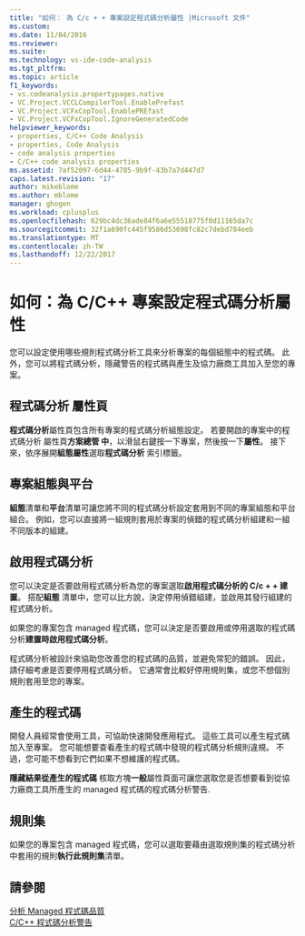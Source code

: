 ```yaml
---
title: "如何： 為 C/c + + 專案設定程式碼分析屬性 |Microsoft 文件"
ms.custom: 
ms.date: 11/04/2016
ms.reviewer: 
ms.suite: 
ms.technology: vs-ide-code-analysis
ms.tgt_pltfrm: 
ms.topic: article
f1_keywords:
- vs.codeanalysis.propertypages.native
- VC.Project.VCCLCompilerTool.EnablePrefast
- VC.Project.VCFxCopTool.EnablePREfast
- VC.Project.VCFxCopTool.IgnoreGeneratedCode
helpviewer_keywords:
- properties, C/C++ Code Analysis
- properties, Code Analysis
- code analysis properties
- C/C++ code analysis properties
ms.assetid: 7af52097-6d44-4785-9b9f-43b7a7d447d7
caps.latest.revision: "17"
author: mikeblome
ms.author: mblome
manager: ghogen
ms.workload: cplusplus
ms.openlocfilehash: 629bc4dc36ade84f6a6e55518775f0d11165da7c
ms.sourcegitcommit: 32f1a690fc445f9586d53698fc82c7debd784eeb
ms.translationtype: MT
ms.contentlocale: zh-TW
ms.lasthandoff: 12/22/2017
---
```

# <a name="how-to-set-code-analysis-properties-for-cc-projects"></a>如何：為 C/C++ 專案設定程式碼分析屬性
您可以設定使用哪些規則程式碼分析工具來分析專案的每個組態中的程式碼。 此外，您可以將程式碼分析，隱藏警告的程式碼與產生及協力廠商工具加入至您的專案。  
  
## <a name="code-analysis-property-page"></a>程式碼分析 屬性頁  
 **程式碼分析**屬性頁包含所有專案的程式碼分析組態設定。 若要開啟的專案中的程式碼分析 屬性頁**方案總管 中**，以滑鼠右鍵按一下專案，然後按一下**屬性**。 接下來，依序展開**組態屬性**選取**程式碼分析** 索引標籤。  
  
## <a name="project-configuration-and-platform"></a>專案組態與平台  
 **組態**清單和**平台**清單可讓您將不同的程式碼分析設定套用到不同的專案組態和平台組合。 例如，您可以直接將一組規則套用於專案的偵錯的程式碼分析組建和一組不同版本的組建。  
  
## <a name="enabling-code-analysis"></a>啟用程式碼分析  
 您可以決定是否要啟用程式碼分析為您的專案選取**啟用程式碼分析的 C/c + + 建置**。 搭配**組態** 清單中，您可以比方說，決定停用偵錯組建，並啟用其發行組建的程式碼分析。  
  
 如果您的專案包含 managed 程式碼，您可以決定是否要啟用或停用選取的程式碼分析**建置時啟用程式碼分析**。  
  
 程式碼分析被設計來協助您改善您的程式碼的品質，並避免常犯的錯誤。 因此，請仔細考慮是否要停用程式碼分析。 它通常會比較好停用規則集，或您不想個別規則套用至您的專案。  
  
## <a name="generated-code"></a>產生的程式碼  
 開發人員經常會使用工具，可協助快速開發應用程式。 這些工具可以產生程式碼加入至專案。 您可能想要查看產生的程式碼中發現的程式碼分析規則違規。 不過，您可能不想看到它們如果不想維護的程式碼。  
  
 **隱藏結果從產生的程式碼** 核取方塊**一般**屬性頁面可讓您選取您是否想要看到從協力廠商工具所產生的 managed 程式碼的程式碼分析警告.  
  
## <a name="rule-sets"></a>規則集  
 如果您的專案包含 managed 程式碼，您可以選取要藉由選取規則集的程式碼分析中套用的規則**執行此規則集**清單。  
  
## <a name="see-also"></a>請參閱  
 [分析 Managed 程式碼品質](../code-quality/analyzing-managed-code-quality-by-using-code-analysis.md)   
 [C/C++ 程式碼分析警告](../code-quality/code-analysis-for-c-cpp-warnings.md)